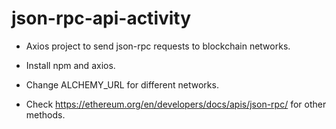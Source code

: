 # json-rpc-api-activity

- Axios project to send json-rpc requests to blockchain networks.

- Install npm and axios.

- Change ALCHEMY_URL for different networks.

- Check https://ethereum.org/en/developers/docs/apis/json-rpc/ for other methods.
